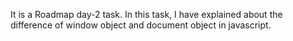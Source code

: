 It is a Roadmap day-2 task.
In this task, I have explained about the difference of window object and document object in javascript. 